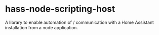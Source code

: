 # hass-node-scripting-host

A library to enable automation of / communication with a Home Assistant
installation from a node application.
